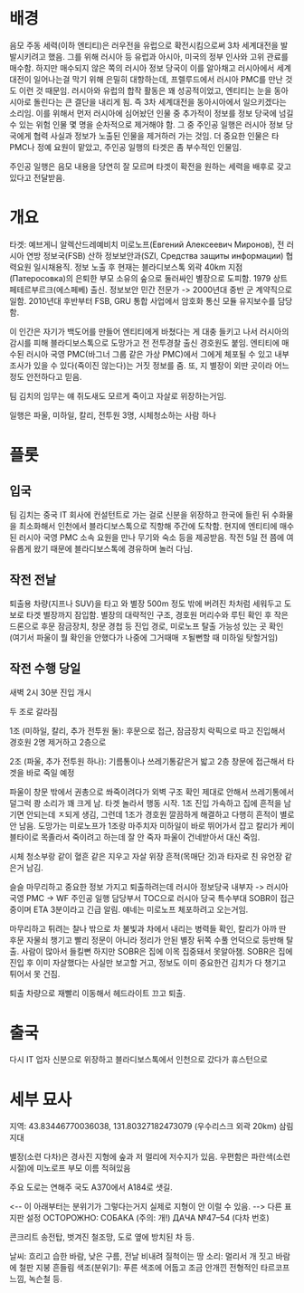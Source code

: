 # 배경
음모 주동 세력(이하 엔티티)은 러우전을 유럽으로 확전시킴으로써 3차 세계대전을 발발시키려고 했음. 그를 위해 러시아 등 유럽과 아시아, 미국의 정부 인사와 고위 관료를 매수함.
하지만 매수되지 않은 쪽의 러시아 정보 당국이 이를 알아채고 러시아에서 세계대전이 일어나는걸 막기 위해 은밀히 대항하는데, 프렐루드에서 러시아 PMC를 만난 것도 이런 것 때문임.
러시아와 유럽의 합작 활동은 꽤 성공적이었고, 엔티티는 눈을 동아시아로 돌린다는 큰 결단을 내리게 됨. 즉 3차 세계대전을 동아시아에서 일으키겠다는 소리임. 
이를 위해서 먼저 러시아에 심어놨던 인물 중 추가적이 정보를 정보 당국에 넘길 수 있는 위험 인물 몇 명을 순차적으로 제거해야 함. 그 중 주인공 일행은 러시아 정보 당국에게 협력 사실과 정보가 노출된 인물을 제거하러 가는 것임. 더 중요한 인물은 타 PMC나 정예 요원이 맡았고, 주인공 일행의 타겟은 좀 부수적인 인물임. 

주인공 일행은 음모 내용을 당연히 잘 모르며 타겟이 확전을 원하는 세력을 배후로 갖고 있다고 전달받음.

# 개요
타겟: 예브게니 알렉산드레예비치 미로노프(Евгений Алексеевич Миронов), 전 러시아 연방 정보국(FSB) 산하 정보보안과(SZI, Средства защиты информации) 협력요원 일시채용직. 정보 노출 후 현재는 블라디보스톡 외곽 40km 지점(Патеросовка)의 은퇴한 부모 소유의 숲으로 둘러싸인 별장으로 도피함.
1979 상트페테르부르크(에스페베) 출신.
정보보안 민간 전문가 -> 2000년대 중반 군 계약직으로 일함.
2010년대 후반부터 FSB, GRU 통합 사업에서 암호화 통신 모듈 유지보수를 담당함.

이 인간은 자기가 백도어를 만들어 엔티티에게 바쳤다는 게 대충 들키고 나서 러시아의 감시를 피해 블라디보스톡으로 도망가고 전 전투경찰 출신 경호원도 붙임. 엔티티에 매수된 러시아 국영 PMC(바그너 그룹 같은 가상 PMC)에서 그에게 체포될 수 있고 내부조사가 있을 수 있다(죽이진 않는다)는 거짓 정보를 줌. 또, 지 별장이 외딴 곳이라 어느정도 안전하다고 믿음.

팀 김치의 임무는 얘 쥐도새도 모르게 죽이고 자살로 위장하는거임.

일행은 파울, 미하일, 칼리, 전투원 3명, 시체청소하는 사람 하나

# 플롯

## 입국
팀 김치는 중국 IT 회사에 컨설턴트로 가는 걸로 신분을 위장하고 한국에 들린 뒤 수화물을 최소화해서 인천에서 블라디보스톡으로 직항해 주간에 도착함. 현지에 엔티티에 매수된 러시아 국영 PMC 소속 요원을 만나 무기와 숙소 등을 제공받음. 작전 5일 전 쯤에 여유롭게 왔기 때문에 블라디보스톡에 경유하며 놀러 다님.

## 작전 전날
퇴출용 차량(지프나 SUV)을 타고 와 별장 500m 정도 밖에 버려진 차처럼 세워두고 도보로 타겟 별장까지 잠입함. 
별장의 대략적인 구조, 경호원 머리수와 루틴 확인 후 작은 드론으로 후문 잠금장치, 창문 경첩 등 진입 경로, 미로노프 탈출 가능성 있는 곳 확인
(여기서 파울이 뭘 확인을 안했다가 나중에 그거때매 ㅈ될뻔할 때 미하일 탓할거임)

## 작전 수행 당일
새벽 2시 30분 진입 개시

두 조로 갈라짐

1조 (미하일, 칼리, 추가 전투원 둘): 후문으로 접근, 잠금장치 락픽으로 따고 진입해서 경호원 2명 제거하고 2층으로

2조 (파울, 추가 전투원 하나): 기름통이나 쓰레기통같은거 밟고 2층 창문에 접근해서 타겟을 바로 죽일 예정

파울이 창문 밖에서 권총으로 쏴죽이려다가 외벽 구조 확인 제대로 안해서 쓰레기통에서 덜그럭 쾅 소리가 꽤 크게 남. 타겟 놀라서 행동 시작. 1조 진입 가속하고 집에 흔적을 남기면 안되는데 ㅈ되게 생김, 그런데 1조가 경호원 깔끔하게 해결하고 다행히 흔적이 별로 안 남음. 도망가는 미로노프가 1조랑 마주치자 미하일이 바로 뛰어가서 잡고 칼리가 케이블타이로 목졸라서 죽이려고 하는데 잘 안 죽자 파울이 건네받아서 대신 죽임. 

시체 청소부랑 같이 혈흔 같은 지우고 자살 위장 흔적(목매단 것)과 타자로 친 유언장 같은거 남김.

슬슬 마무리하고 중요한 정보 가지고 퇴출하려는데 러시아 정보당국 내부자 -> 러시아 국영 PMC -> WF 주인공 일행 담당부서 TOC으로 러시아 당국 특수부대 SOBR이 접근 중이며 ETA 3분이라고 긴급 알림. 얘네는 미로노프 체포하려고 오는거임.

마무리하고 튀려는 찰나 밖으로 차 불빛과 차에서 내리는 병력들 확인, 칼리가 아까 딴 후문 자물쇠 챙기고 빨리 정문이 아니라 정리가 안된 별장 뒤쪽 수풀 언덕으로 등반해 탈출. 사람이 많아서 들킬뻔 하지만 SOBR은 집에 이목 집중돼서 못알아챔. SOBR은 집에 진입 후 이미 자살했다는 사실만 보고할 거고, 정보도 이미 중요한건 김치가 다 챙기고 튀어서 못 건짐.

퇴출 차량으로 재빨리 이동해서 헤드라이트 끄고 퇴출.

# 출국
다시 IT 업자 신분으로 위장하고 블라디보스톡에서 인천으로 갔다가 휴스턴으로

# 세부 묘사
지역: 43.83446770036038, 131.80327182473079 (우수리스크 외곽 20km)
삼림지대

별장(소련 다차)은 경사진 지형에 숲과 저 멀리에 저수지가 있음. 우편함은 파란색(소련 시절)에 미노로프 부모 이름 적혀있음

주요 도로는 연해주 국도 A370에서 A184로 샛길.

<-- 이 아래부터는 분위기가 그렇다는거지 실제로 지형이 안 이럴 수 있음. -->
다른 표지판 설정
ОСТОРОЖНО: СОБАКА (주의: 개!)
ДАЧА №47–54 (다차 번호)

콘크리트 송전탑, 벗겨진 철조망, 도로 옆에 방치된 차 등.

날씨: 흐리고 습한 바람, 낮은 구름, 전날 비내려 질척이는 땅
소리: 멀리서 개 짓고 바람에 철판 지붕 흔들림
색조(분위기): 푸른 색조에 어둡고 조금 안개낀 전형적인 타르코프 느낌, 녹슨철 등.